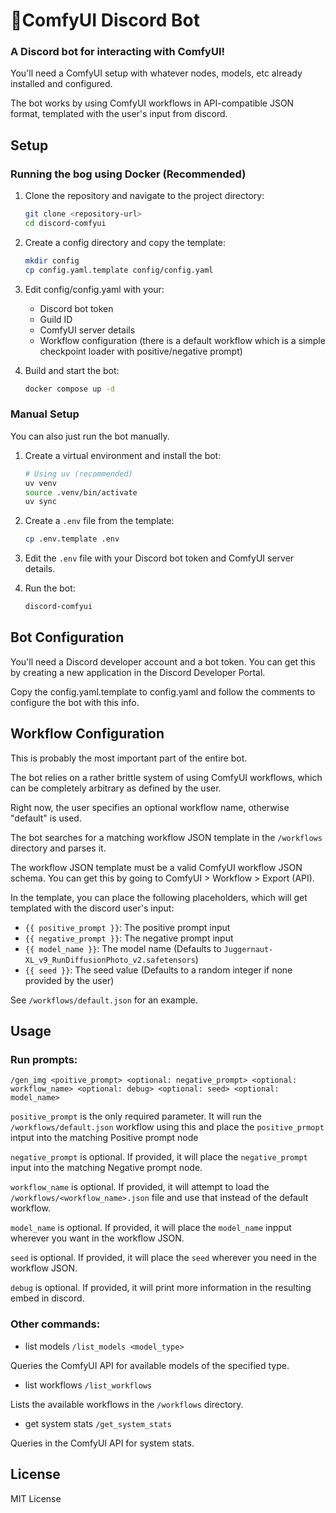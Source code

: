# 🤖ComfyUI Discord Bot

### A Discord bot for interacting with ComfyUI!

You'll need a ComfyUI setup with whatever nodes, models, etc already installed and configured.

The bot works by using ComfyUI workflows in API-compatible JSON format, templated with the user's input from discord.



## Setup

### Running the bog using Docker (Recommended)

1. Clone the repository and navigate to the project directory:
   ```bash
   git clone <repository-url>
   cd discord-comfyui
   ```

2. Create a config directory and copy the template:
   ```bash
   mkdir config
   cp config.yaml.template config/config.yaml
   ```

3. Edit config/config.yaml with your:
   - Discord bot token
   - Guild ID
   - ComfyUI server details
   - Workflow configuration (there is a default workflow which is a simple checkpoint loader with positive/negative prompt)

4. Build and start the bot:
   ```bash
   docker compose up -d
   ```

### Manual Setup

You can also just run the bot manually.

1. Create a virtual environment and install the bot:
   ```bash
   # Using uv (recommended)
   uv venv
   source .venv/bin/activate
   uv sync
   ```

2. Create a `.env` file from the template:
   ```bash
   cp .env.template .env
   ```

3. Edit the `.env` file with your Discord bot token and ComfyUI server details.

4. Run the bot:
   ```bash
   discord-comfyui
   ```

## Bot Configuration

You'll need a Discord developer account and a bot token. You can get this by creating a new application in the Discord Developer Portal.

Copy the config.yaml.template to config.yaml and follow the comments to configure the bot with this info.

## Workflow Configuration

This is probably the most important part of the entire bot.

The bot relies on a rather brittle system of using ComfyUI workflows, which can be completely arbitrary as defined by the user.

Right now, the user specifies an optional workflow name, otherwise "default" is used. 

The bot searches for a matching workflow JSON template in the `/workflows` directory and parses it.

The workflow JSON template must be a valid ComfyUI workflow JSON schema. You can get this by going to ComfyUI > Workflow > Export (API).

In the template, you can place the following placeholders, which will get templated with the discord user's input:
- `{{ positive_prompt }}`: The positive prompt input
- `{{ negative_prompt }}`: The negative prompt input
- `{{ model_name }}`: The model name (Defaults to `Juggernaut-XL_v9_RunDiffusionPhoto_v2.safetensors`)
- `{{ seed }}`: The seed value (Defaults to a random integer if none provided by the user)

See `/workflows/default.json` for an example.

## Usage

### Run prompts:
`/gen_img <poitive_prompt> <optional: negative_prompt> <optional: workflow_name> <optional: debug> <optional: seed> <optional: model_name>`

`positive_prompt` is the only required parameter. It will run the `/workflows/default.json` workflow using this and place the `positive_prmopt` intput into the matching Positive prompt node

`negative_prompt` is optional. If provided, it will place the `negative_prompt` input into the matching Negative prompt node.

`workflow_name` is optional. If provided, it will attempt to load the `/workflows/<workflow_name>.json` file and use that instead of the default workflow.

`model_name` is optional. If provided, it will place the `model_name` inpput wherever you want in the workflow JSON.

`seed` is optional. If provided, it will place the `seed` wherever you need in the workflow JSON.

`debug` is optional. If provided, it will print more information in the resulting embed in discord.

### Other commands:
- list models
`/list_models <model_type>`

Queries the ComfyUI API for available models of the specified type.

- list workflows
`/list_workflows`

Lists the available workflows in the `/workflows` directory.

- get system stats
`/get_system_stats`

Queries in the ComfyUI API for system stats.

## License

MIT License
